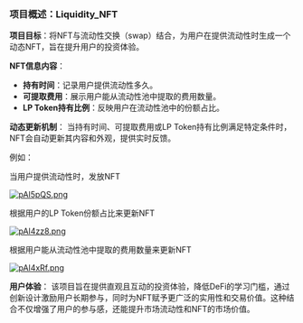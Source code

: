 ### 项目概述：Liquidity_NFT

**项目目标**：将NFT与流动性交换（swap）结合，为用户在提供流动性时生成一个动态NFT，旨在提升用户的投资体验。

**NFT信息内容**：
- **持有时间**：记录用户提供流动性多久。
- **可提取费用**：展示用户能从流动性池中提取的费用数量。
- **LP Token持有比例**：反映用户在流动性池中的份额占比。

**动态更新机制**：
当持有时间、可提取费用或LP Token持有比例满足特定条件时，NFT会自动更新其内容和外观，提供实时反馈。

例如：

当用户提供流动性时，发放NFT

[![pAl5pQS.png](https://s21.ax1x.com/2024/09/27/pAl5pQS.png)](https://imgse.com/i/pAl5pQS)

根据用户的LP Token份额占比来更新NFT

[![pAl4zz8.png](https://s21.ax1x.com/2024/09/27/pAl4zz8.png)](https://imgse.com/i/pAl4zz8)

根据用户能从流动性池中提取的费用数量来更新NFT

[![pAl4xRf.png](https://s21.ax1x.com/2024/09/27/pAl4xRf.png)](https://imgse.com/i/pAl4xRf)

**用户体验**：
该项目旨在提供直观且互动的投资体验，降低DeFi的学习门槛，通过创新设计激励用户长期参与，同时为NFT赋予更广泛的实用性和交易价值。这种结合不仅增强了用户的参与感，还能提升市场流动性和NFT的市场价值。

